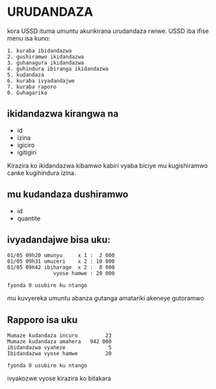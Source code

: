 URUDANDAZA
==========
kora USSD ituma umuntu akurikirana urudandaza rwiwe.
USSD iba ifise menu isa kuno:

```
1. kuraba ibidandazwa
2. gushiramwo ikidandazwa
3. guhanagura ikidandazwa
4. guhindura ibiranga ikidandazwa
5. kudandaza
6. kuraba ivyadandajwe
7. kuraba raporo
0. Guhagarika
```

ikidandazwa kirangwa na
-----------------------
- id
- izina
- igiciro
- igitigiri

Kirazira ko ikidandazwa kibamwo kabiri vyaba biciye mu kugishiramwo canke kugihindura izina.

mu kudandaza dushiramwo
-----------------------
- id
- quantite

ivyadandajwe bisa uku:
----------------------
```
01/05 09h20 umunyu     x 1 :  2 000
01/05 09h31 umuceri    x 2 : 10 000
01/05 09h42 ibiharage  x 2 :  8 000
               vyose hamwe : 20 000

fyonda 0 usubire ku ntango
```
mu kuvyereka umuntu abanza gutanga amatariki akeneye gutoramwo

Rapporo isa uku
---------------
```
Mumaze kudandaza incuro         23
Mumaze kudandaza amahera   942 000
ibidandazwa vyaheze              5
Ibidandazwa vyose hamwe         20

fyonda 0 usubire ku ntango
```

ivyakozwe vyose kirazira ko bitakara
